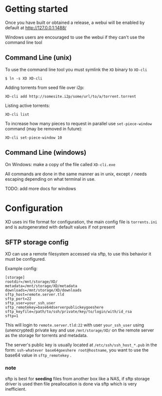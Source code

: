 # Getting started

Once you have built or obtained a release, a webui will be enabled by default at http://127.0.0.1:1488/

Windows users are encouraged to use the webui if they can't use the command line tool

## Command Line (unix)

To use the command line tool you must symlink the `XD` binary to `XD-cli`

    $ ln -s XD XD-cli

Adding torrents from seed file over i2p:

    XD-cli add http://somesite.i2p/some/url/to/a/torrent.torrent

Listing active torrents:

    XD-cli list

To increase how many pieces to request in parallel use `set-piece-window` command (may be removed in future):

    XD-cli set-piece-window 10


## Command Line (windows)

On Windows: make a copy of the file called `XD-cli.exe`

All commands are done in the same manner as in unix, except `/` needs escaping depending on what terminal in use.

TODO: add more docs for windows

# Configuration

XD uses ini file format for configuration, the main config file is `torrents.ini` and is autogenerated with default values if not present


## SFTP storage config

XD can use a remote filesystem accessed via sftp, to use this behavior it must be configured.

Example config:

    [storage]
    rootdir=/mnt/storage/XD/
    metadata=/mnt/storage/XD/metadata
    downloads=/mnt/storage/XD/downloads
    sftp_host=remote.server.tld
    sftp_port=22
    sftp_user=your_ssh_user
    sftp_remotekey=base64dserverpublickeygoeshere
    sftp_keyfile=/path/to/ssh/private/key/to/login/with/id_rsa
    sftp=1

This will login to `remote.server.tld:22` with user `your_ssh_user` using (unencrypted) private key and use `/mnt/storage/XD/` on the remote server as the storage for torrents and metadata. 

The server's public key is usually located at `/etc/ssh/ssh_host_*.pub` in the form: `ssh-whatever base64goeshere root@hostname`, you want to use the base64 value in `sftp_remotekey` .

### note

sftp is best for **seeding** files from another box like a NAS, if sftp storage driver is used then file preallocation is done via sftp which is very inefficient.
